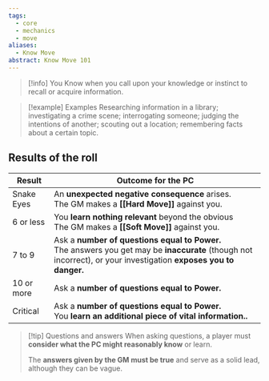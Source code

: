 ```yaml
---
tags:
  - core
  - mechanics
  - move
aliases:
  - Know Move
abstract: Know Move 101
---
```

> [!info] You Know when you call upon your knowledge or instinct to recall or acquire information.

> [!example] Examples
> Researching information in a library; investigating a crime scene; interrogating someone; judging the intentions of another; scouting out a location; remembering facts about a certain topic.
## Results of the roll

| Result     | Outcome for the PC                                                                                                                                                  |
| ---------- | ------------------------------------------------------------------------------------------------------------------------------------------------------------------- |
| Snake Eyes | An **unexpected negative consequence** arises.<br>The GM makes a **[[Hard Move]]** against you.                                                                     |
| 6 or less  | You **learn nothing relevant** beyond the obvious<br>The GM makes a **[[Soft Move]]** against you.                                                                  |
| 7 to 9     | Ask a **number of questions equal to Power.**<br>The answers you get may be **inaccurate** (though not incorrect), or your investigation **exposes you to danger.** |
| 10 or more | Ask a **number of questions equal to Power.**                                                                                                                       |
| Critical   | Ask a **number of questions equal to Power.**<br>You **learn an additional piece of vital information..**                                                           |
> [!tip] Questions and answers
> When asking questions, a player must **consider what the PC might reasonably know** or learn.
> 
> The **answers given by the GM must be true** and serve as a solid lead, although they can be vague.